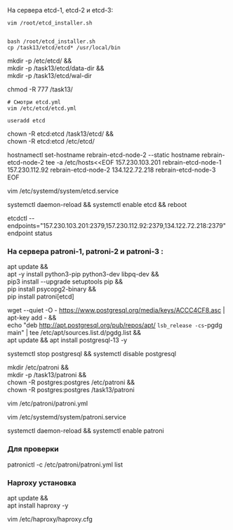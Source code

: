 
На сервера etcd-1, etcd-2 и etcd-3:

    vim /root/etcd_installer.sh


    bash /root/etcd_installer.sh
    cp /task13/etcd/etcd* /usr/local/bin



mkdir -p /etc/etcd/ && \
mkdir -p /task13/etcd/data-dir && \
mkdir -p /task13/etcd/wal-dir 


chmod -R 777 /task13/

    
    # Смотри etcd.yml 
    vim /etc/etcd/etcd.yml

    useradd etcd

chown -R etcd:etcd /task13/etcd/ && \
chown -R etcd:etcd /etc/etcd/

hostnamectl set-hostname rebrain-etcd-node-2 --static
hostname rebrain-etcd-node-2
tee -a /etc/hosts<<EOF
157.230.103.201 rebrain-etcd-node-1
157.230.112.92 rebrain-etcd-node-2
134.122.72.218 rebrain-etcd-node-3
EOF

vim /etc/systemd/system/etcd.service

systemctl daemon-reload && systemctl enable etcd && reboot
    
etcdctl --endpoints="157.230.103.201:2379,157.230.112.92:2379,134.122.72.218:2379" endpoint status


### На сервера patroni-1, patroni-2 и patroni-3 :

apt update && \
apt -y install python3-pip python3-dev libpq-dev && \
pip3 install --upgrade setuptools pip && \
pip install psycopg2-binary && \
pip install patroni[etcd]


wget --quiet -O - https://www.postgresql.org/media/keys/ACCC4CF8.asc | apt-key add - && \
echo "deb http://apt.postgresql.org/pub/repos/apt/ `lsb_release -cs`-pgdg main" | tee  /etc/apt/sources.list.d/pgdg.list && \
apt update && apt install postgresql-13 -y

systemctl stop postgresql && systemctl disable postgresql

mkdir /etc/patroni && \
mkdir -p /task13/patroni && \
chown -R postgres:postgres /etc/patroni && \
chown -R postgres:postgres /task13/patroni

vim /etc/patroni/patroni.yml

vim /etc/systemd/system/patroni.service

systemctl daemon-reload && systemctl enable patroni

### Для проверки
patronictl -c /etc/patroni/patroni.yml list

### Haproxy установка

apt update && \
apt install haproxy -y

vim /etc/haproxy/haproxy.cfg